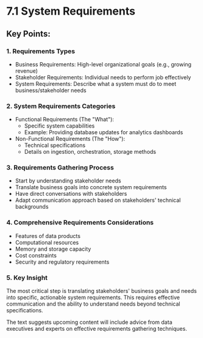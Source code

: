 # 7.1 System Requirements

## Key Points:

### 1. Requirements Types
* Business Requirements: High-level organizational goals (e.g., growing revenue)
* Stakeholder Requirements: Individual needs to perform job effectively
* System Requirements: Describe what a system must do to meet business/stakeholder needs

### 2. System Requirements Categories
* Functional Requirements (The "What"):
  * Specific system capabilities
  * Example: Providing database updates for analytics dashboards
* Non-Functional Requirements (The "How"):
  * Technical specifications
  * Details on ingestion, orchestration, storage methods

### 3. Requirements Gathering Process
* Start by understanding stakeholder needs
* Translate business goals into concrete system requirements
* Have direct conversations with stakeholders
* Adapt communication approach based on stakeholders' technical backgrounds

### 4. Comprehensive Requirements Considerations
* Features of data products
* Computational resources
* Memory and storage capacity
* Cost constraints
* Security and regulatory requirements

### 5. Key Insight
The most critical step is translating stakeholders' business goals and needs into specific, actionable system requirements. This requires effective communication and the ability to understand needs beyond technical specifications.

The text suggests upcoming content will include advice from data executives and experts on effective requirements gathering techniques.
